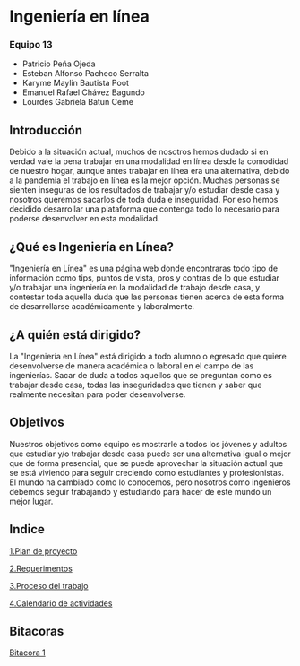 # Ingeniería en línea

### Equipo 13
- Patricio Peña Ojeda
- Esteban Alfonso Pacheco Serralta 
- Karyme Maylin Bautista Poot 
- Emanuel Rafael Chávez Bagundo 
- Lourdes Gabriela Batun Ceme 

## Introducción

Debido a la situación actual, muchos de nosotros hemos dudado si en verdad vale la pena trabajar en una modalidad en línea desde la
comodidad de nuestro hogar, aunque antes trabajar en línea era una alternativa, debido a la pandemia el trabajo en línea es la mejor
opción. Muchas personas se sienten inseguras de los resultados de trabajar y/o estudiar desde casa y nosotros queremos sacarlos de 
toda duda e inseguridad. 
Por eso hemos decidido desarrollar una plataforma que contenga todo lo necesario para poderse desenvolver en esta modalidad.

## ¿Qué es Ingeniería en Línea?
"Ingeniería en Línea" es una página web donde encontraras todo tipo de información como tips, puntos de vista, pros y contras de lo que
estudiar y/o trabajar una ingeniería en la modalidad de trabajo desde casa, y contestar toda aquella duda que las personas tienen 
acerca de esta forma de desarrollarse académicamente y laboralmente.

## ¿A quién está dirigido?
La "Ingeniería en Línea" está dirigido a todo alumno o egresado que quiere desenvolverse de manera académica o laboral en el campo 
de las ingenierías. Sacar de duda a todos aquellos que se preguntan como es trabajar desde casa, todas las inseguridades que tienen y saber que realmente necesitan para poder desenvolverse.

## Objetivos
Nuestros objetivos como equipo es mostrarle a todos los jóvenes y adultos que estudiar y/o trabajar desde casa puede ser una alternativa igual o mejor que de forma presencial, que se puede aprovechar la situación actual que se está viviendo para seguir creciendo como estudiantes y profesionistas. El mundo ha cambiado como lo conocemos, pero nosotros como ingenieros debemos seguir trabajando y estudiando para hacer de este mundo un mejor lugar.

## Indice

[1.Plan de proyecto](https://github.com/Equipo-13FIS/Ingenieria-en-linea/blob/main/Plan%20de%20Proyecto.md)

[2.Requerimentos](https://github.com/Equipo-13FIS/Ingenieria-en-linea/blob/main/Requerimientos.md)

[3.Proceso del trabajo](https://github.com/Equipo-13FIS/Ingenieria-en-linea/blob/main/PROCESO%20%20DE%20TRABAJO.md)

[4.Calendario de actividades](https://github.com/Equipo-13FIS/Ingenieria-en-linea/blob/main/Calendario%20de%20Actividades.md)

## Bitacoras
[Bitacora 1 ](https://github.com/Equipo-13FIS/Ingenieria-en-linea/blob/main/Bitacora-1.md)

